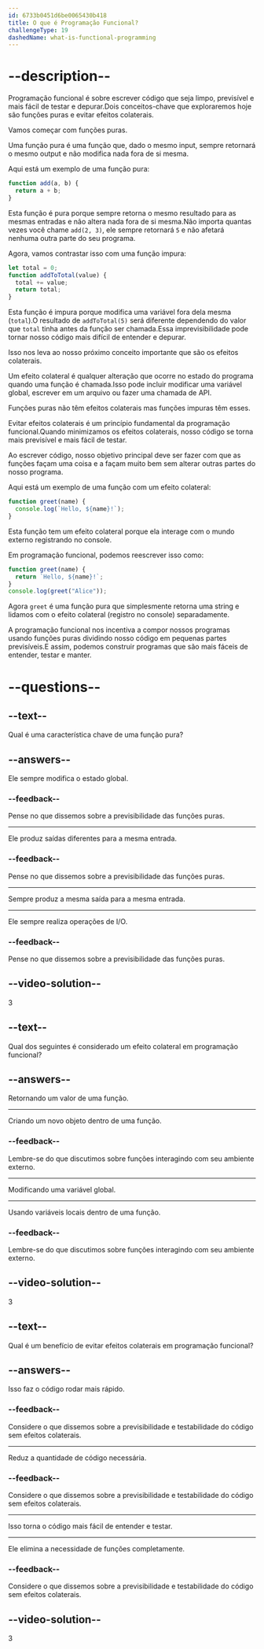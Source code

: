 ```yaml
---
id: 6733b0451d6be0065430b418
title: O que é Programação Funcional?
challengeType: 19
dashedName: what-is-functional-programming
---
```


# --description--

Programação funcional é sobre escrever código que seja limpo, previsível e mais fácil de testar e depurar.Dois conceitos-chave que exploraremos hoje são funções puras e evitar efeitos colaterais.

Vamos começar com funções puras. 

Uma função pura é uma função que, dado o mesmo input, sempre retornará o mesmo output e não modifica nada fora de si mesma.

Aqui está um exemplo de uma função pura:

```js
function add(a, b) {
  return a + b;
}
```

Esta função é pura porque sempre retorna o mesmo resultado para as mesmas entradas e não altera nada fora de si mesma.Não importa quantas vezes você chame `add(2, 3)`, ele sempre retornará `5` e não afetará nenhuma outra parte do seu programa.

Agora, vamos contrastar isso com uma função impura:

```js
let total = 0;
function addToTotal(value) {
  total += value;
  return total;
}
```

Esta função é impura porque modifica uma variável fora dela mesma (`total`).O resultado de `addToTotal(5)` será diferente dependendo do valor que `total` tinha antes da função ser chamada.Essa imprevisibilidade pode tornar nosso código mais difícil de entender e depurar.

Isso nos leva ao nosso próximo conceito importante que são os efeitos colaterais.

Um efeito colateral é qualquer alteração que ocorre no estado do programa quando uma função é chamada.Isso pode incluir modificar uma variável global, escrever em um arquivo ou fazer uma chamada de API.

Funções puras não têm efeitos colaterais mas funções impuras têm esses.

Evitar efeitos colaterais é um princípio fundamental da programação funcional.Quando minimizamos os efeitos colaterais, nosso código se torna mais previsível e mais fácil de testar. 

Ao escrever código, nosso objetivo principal deve ser fazer com que as funções façam uma coisa e a façam muito bem sem alterar outras partes do nosso programa.

Aqui está um exemplo de uma função com um efeito colateral:

```js
function greet(name) {
  console.log(`Hello, ${name}!`);
}
```

Esta função tem um efeito colateral porque ela interage com o mundo externo registrando no console. 

Em programação funcional, podemos reescrever isso como:

```js
function greet(name) {
  return `Hello, ${name}!`;
}
console.log(greet("Alice"));
```

Agora `greet` é uma função pura que simplesmente retorna uma string e lidamos com o efeito colateral (registro no console) separadamente.

A programação funcional nos incentiva a compor nossos programas usando funções puras dividindo nosso código em pequenas partes previsíveis.E assim, podemos construir programas que são mais fáceis de entender, testar e manter.

# --questions--

## --text--

Qual é uma característica chave de uma função pura?

## --answers--

Ele sempre modifica o estado global.

### --feedback--

Pense no que dissemos sobre a previsibilidade das funções puras.

---

Ele produz saídas diferentes para a mesma entrada.

### --feedback--

Pense no que dissemos sobre a previsibilidade das funções puras.

---

Sempre produz a mesma saída para a mesma entrada.

---

Ele sempre realiza operações de I/O.

### --feedback--

Pense no que dissemos sobre a previsibilidade das funções puras.

## --video-solution--

3

## --text--

Qual dos seguintes é considerado um efeito colateral em programação funcional?

## --answers--

Retornando um valor de uma função.

---

Criando um novo objeto dentro de uma função.

### --feedback--

Lembre-se do que discutimos sobre funções interagindo com seu ambiente externo.

---

Modificando uma variável global.

---

Usando variáveis locais dentro de uma função.

### --feedback--

Lembre-se do que discutimos sobre funções interagindo com seu ambiente externo.

## --video-solution--

3

## --text--

Qual é um benefício de evitar efeitos colaterais em programação funcional?

## --answers--

Isso faz o código rodar mais rápido.

### --feedback--

Considere o que dissemos sobre a previsibilidade e testabilidade do código sem efeitos colaterais.

---

Reduz a quantidade de código necessária.

### --feedback--

Considere o que dissemos sobre a previsibilidade e testabilidade do código sem efeitos colaterais.

---

Isso torna o código mais fácil de entender e testar.

---

Ele elimina a necessidade de funções completamente.

### --feedback--

Considere o que dissemos sobre a previsibilidade e testabilidade do código sem efeitos colaterais.

## --video-solution--

3

